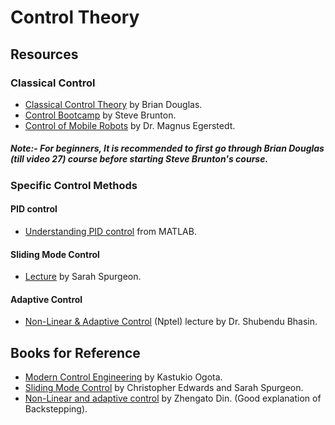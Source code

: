 # Control Theory

## Resources
### Classical Control
* [Classical Control Theory](https://www.youtube.com/watch?v=oBc_BHxw78s&list=PLUMWjy5jgHK1NC52DXXrriwihVrYZKqjk) by Brian Douglas.
* [Control Bootcamp](https://www.youtube.com/playlist?list=PLMrJAkhIeNNR20Mz-VpzgfQs5zrYi085m) by Steve Brunton.
* [Control of Mobile Robots](https://www.coursera.org/learn/mobile-robot/home/welcome) by Dr. Magnus Egerstedt.
##### Note:- For beginners, It is recommended to first go through Brian Douglas (till video 27) course before starting Steve Brunton's course.

### Specific Control Methods
#### PID control
* [Understanding PID control](https://www.youtube.com/watch?v=wkfEZmsQqiA&list=PLn8PRpmsu08pQBgjxYFXSsODEF3Jqmm-y) from MATLAB.

#### Sliding Mode Control
* [Lecture](https://www.youtube.com/watch?v=v2CNRxG081w&list=PLJmxjP-2T4kthW4VjZn033DYF7Kp_ndt3) by Sarah Spurgeon.
 
#### Adaptive Control
* [Non-Linear & Adaptive Control](https://nptel.ac.in/courses/108/102/108102113/) (Nptel) lecture by Dr. Shubendu Bhasin.

## Books for Reference
* [Modern Control Engineering](http://sharif.edu/~salarieh/Downloads/Modern%20Control%20Engineering%205th%20Edition.pdf) by Kastukio Ogota.
* [Sliding Mode Control](https://books.google.co.in/books?hl=en&lr=&id=8U1ZDwAAQBAJ&oi=fnd&pg=PP1&dq=sarah+spurgeon+sliding+mode+control&ots=IwTbn51TCr&sig=1jw8ajRiCB2PQLp1iY7kHT6bAsk#v=onepage&q=sarah%20spurgeon%he20sliding%20mode%20control&f=false) by Christopher Edwards and Sarah Spurgeon.
* [Non-Linear and adaptive control](https://books.google.co.in/books/about/Nonlinear_and_Adaptive_Control_Systems.html?id=fygdICP0g0kC&redir_esc=y) by Zhengato Din. (Good explanation of Backstepping).
